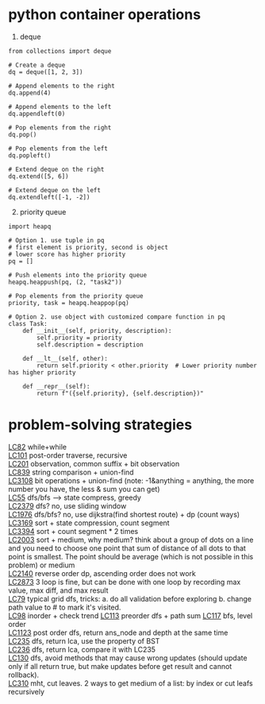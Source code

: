 # python container operations
1. deque
```
from collections import deque

# Create a deque
dq = deque([1, 2, 3])

# Append elements to the right
dq.append(4)

# Append elements to the left
dq.appendleft(0)

# Pop elements from the right
dq.pop()

# Pop elements from the left
dq.popleft()

# Extend deque on the right
dq.extend([5, 6])

# Extend deque on the left
dq.extendleft([-1, -2])
```
2. priority queue
```
import heapq

# Option 1. use tuple in pq
# first element is priority, second is object
# lower score has higher priority
pq = []

# Push elements into the priority queue
heapq.heappush(pq, (2, "task2"))

# Pop elements from the priority queue
priority, task = heapq.heappop(pq)

# Option 2. use object with customized compare function in pq
class Task:
    def __init__(self, priority, description):
        self.priority = priority
        self.description = description

    def __lt__(self, other):
        return self.priority < other.priority  # Lower priority number has higher priority

    def __repr__(self):
        return f"({self.priority}, {self.description})"
```

# problem-solving strategies
[LC82](https://leetcode.com/problems/remove-duplicates-from-sorted-list-ii) while+while  
[LC101](https://leetcode.com/problems/symmetric-tree) post-order traverse, recursive  
[LC201](https://leetcode.com/problems/bitwise-and-of-numbers-range) observation, common suffix + bit observation  
[LC839](https://leetcode.com/problems/similar-string-groups) string comparison + union-find  
[LC3108](https://leetcode.com/problems/minimum-cost-walk-in-weighted-graph) bit operations + union-find (note: -1&anything = anything, the more number you have, the less & sum you can get)  
[LC55](https://leetcode.com/problems/jump-game) dfs/bfs --> state compress, greedy  
[LC2379](https://leetcode.com/problems/minimum-recolors-to-get-k-consecutive-black-blocks) dfs? no, use sliding window  
[LC1976](https://leetcode.com/problems/number-of-ways-to-arrive-at-destination) dfs/bfs? no, use dijkstra(find shortest route) + dp (count ways)  
[LC3169](https://leetcode.com/problems/count-days-without-meetings) sort + state compression, count segment  
[LC3394](https://leetcode.com/problems/check-if-grid-can-be-cut-into-sections) sort + count segment * 2 times  
[LC2003](https://leetcode.com/problems/minimum-operations-to-make-a-uni-value-grid) sort + medium, why medium? think about a group of dots on a line and you need to choose one point that sum of distance of all dots to that point is smallest. The point should be average (which is not possible in this problem) or medium  
[LC2140](https://leetcode.com/problems/solving-questions-with-brainpower) reverse order dp, ascending order does not work  
[LC2873](https://leetcode.com/problems/maximum-value-of-an-ordered-triplet-i) 3 loop is fine, but can be done with one loop by recording max value, max diff, and max result  
[LC79](https://leetcode.com/problems/word-search) typical grid dfs, tricks: a. do all validation before exploring b. change path value to # to mark it's visited.  
[LC98](https://leetcode.com/problems/validate-binary-search-tree) inorder + check trend
[LC113](https://leetcode.com/problems/path-sum-ii) preorder dfs + path sum
[LC117](https://leetcode.com/problems/populating-next-right-pointers-in-each-node-ii) bfs, level order  
[LC1123](https://leetcode.com/problems/lowest-common-ancestor-of-deepest-leaves) post order dfs, return ans_node and depth at the same time  
[LC235](https://leetcode.com/problems/lowest-common-ancestor-of-a-binary-search-tree) dfs, return lca, use the property of BST  
[LC236](https://leetcode.com/problems/lowest-common-ancestor-of-a-binary-tree) dfs, return lca, compare it with LC235  
[LC130](https://leetcode.com/problems/surrounded-regions) dfs, avoid methods that may cause wrong updates (should update only if all return true, but make updates before get result and cannot rollback).  
[LC310](https://leetcode.com/problems/minimum-height-trees) mht, cut leaves. 2 ways to get medium of a list: by index or cut leafs recursively  
